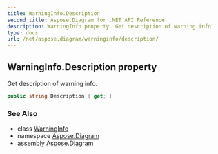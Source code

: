```yaml
---
title: WarningInfo.Description
second_title: Aspose.Diagram for .NET API Reference
description: WarningInfo property. Get description of warning info
type: docs
url: /net/aspose.diagram/warninginfo/description/
---
```

## WarningInfo.Description property

Get description of warning info.

```csharp
public string Description { get; }
```

### See Also

* class [WarningInfo](../)
* namespace [Aspose.Diagram](../../warninginfo/)
* assembly [Aspose.Diagram](../../../)


